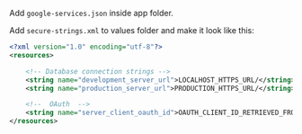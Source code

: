 Add `google-services.json` inside app folder.

Add `secure-strings.xml` to values folder and make it look like this:

```xml
<?xml version="1.0" encoding="utf-8"?>
<resources>

    <!-- Database connection strings -->
    <string name="development_server_url">LOCALHOST_HTTPS_URL/</string>
    <string name="production_server_url">PRODUCTION_HTTPS_URL/</string>

    <!--  OAuth  -->
    <string name="server_client_oauth_id">OAUTH_CLIENT_ID_RETRIEVED_FROM_CREDENTIALS</string>
</resources>
```